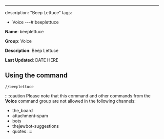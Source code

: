 ---
description: "Beep Lettuce"
tags:
  - Voice
---# beeplettuce

**Name**: beeplettuce

**Group**: Voice

**Description**: Beep Lettuce

**Last Updated**: DATE HERE

## Using the command

    //beeplettuce

::::caution Please note that this command and other commands from the **Voice** command group are not allowed in the following channels:
- the_board
- attachment-spam
- bots
- thejewbot-suggestions
- quotes
::::